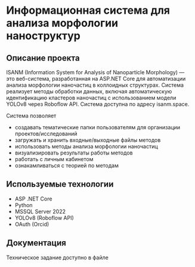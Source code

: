 # Информационная система для анализа морфологии наноструктур
## Описание проекта
ISANM (Information System for Analysis of Nanoparticle Morphology) — это веб-система, разработанная на ASP.NET Core для автоматизации анализа морфологии наночастиц в коллоидных структурах. Система реализует методы обработки данных, включая автоматическую идентификацию кластеров наночастиц с использованием модели YOLOv8 через Roboflow API.
Система доступна по адресу isanm.space.

Система позволяет
- создавать тематические папки пользователям для организации проектов/исследований
- загружать и хранить входные/выходные файлы методов
- использовать методы анализа морфологии наночастиц
- визуализировать результаты работы методов
- работать с личным кабинетом
- ознакамливаться с теорией по методам

## Используемые технологии
- ASP .NET Core
- Python
- MSSQL Server 2022
- YOLOv8 (Roboflow API)
- OAuth (Orcid)

## Документация
Техническое задание доступно в файле 
